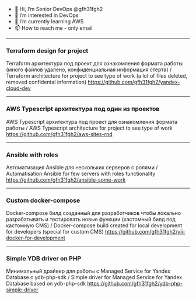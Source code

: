 - 👋 Hi, I’m Senior DevOps @gfh31fgh2
- 👀 I’m interested in DevOps
- 🌱 I’m currently learning AWS
- 📫 How to reach me - only email


* * *
### Terraform design for project
Terraform архитектура под проект для ознакомления формата работы (много файлов удалено, конфиденциальная информация стерта) / Terraform architecture for project to see type of work (a lot of files deleted, removed confidental information)
https://github.com/gfh31fgh2/yandex-cloud-dev

* * *
### AWS Typescript архитектура под один из проектов
AWS Typescript архитектура под проект для ознакомления формата работы / AWS Typescript architecture for project to see type of work
https://github.com/gfh31fgh2/aws-sites-rnd

* * *
### Ansible with roles
Автоматизация Ansible для нескольких серверов с ролями / Automatisation Ansible for few servers with roles functionality  
https://github.com/gfh31fgh2/ansible-some-work

* * *
### Custom docker-compose
Docker-compose билд созданный для разработчиков чтобы локально разрабатывать и тестировать новые функции (кастомный билд под кастомную CMS) / Docker-compose build created for local development for developers (special for custom CMS)
https://github.com/gfh31fgh2/yii-docker-for-development

* * *
### Simple YDB driver on PHP
Минимальный драйвер для работы с Managed Service for Yandex Database с ydb-php-sdk / Simple driver for Managed Service for Yandex Database based on ydb-php-sdk
https://github.com/gfh31fgh2/ydb-php-simple-driver

<!---
gfh31fgh2/gfh31fgh2 is a ✨ special ✨ repository because its `README.md` (this file) appears on your GitHub profile.
You can click the Preview link to take a look at your changes.
--->
